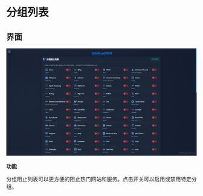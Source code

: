 # 分组列表

<!-- This page demonstrates some of the built-in markdown extensions provided by VitePress. -->

## 界面

<!-- VitePress provides Syntax Highlighting powered by [Shiki](https://github.com/shikijs/shiki), with additional features like line-highlighting: -->

![规则](../assets/docs-group.png "规则")

**功能**

分组阻止列表可以更方便的阻止热门网站和服务。点击开关可以启用或禁用特定分组。

<!-- ## More

Check out the documentation for the [full list of markdown extensions](https://vitepress.dev/guide/markdown). -->
